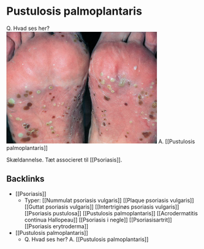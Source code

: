 # Pustulosis palmoplantaris
Q. Hvad ses her?
![](BearImages/BE6CADE6-4F7A-4277-A557-60DE33CCEEF9-959-00000716BAB1EE33/18FD82BA-F44E-488F-ADCE-00C46F617440.png)
A. [[Pustulosis palmoplantaris]]

Skældannelse. Tæt associeret til [[Psoriasis]].

## Backlinks
* [[Psoriasis]]
	* Typer:
		[[Nummulat psoriasis vulgaris]]
		[[Plaque psoriasis vulgaris]]
		[[Guttat psoriasis vulgaris]]
		[[Intertriginøs psoriasis vulgaris]]
	[[Psoriasis pustulosa]]
		[[Pustulosis palmoplantaris]]
		[[Acrodermatitis continua Hallopeau]]
	[[Psoriasis i negle]]
	[[Psoriasisartrit]]
	[[Psoriasis erytroderma]]
* [[Pustulosis palmoplantaris]]
	* Q. Hvad ses her?
A. [[Pustulosis palmoplantaris]]

<!-- #anki/tag/med/Derma #anki/deck/Medicine -->

<!-- {BearID:8E879DD8-E46D-4BE9-B3E5-50990DA81302-959-000006FC64EC3DBE} -->
